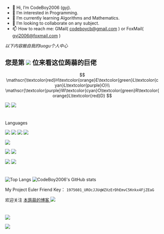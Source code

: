- 👋 Hi, I’m CodeBoy2006 (gyj).
- 👀 I’m interested in Programming.
- 🌱 I’m currently learning Algorithms and Mathematics.
- 💞️ I’m looking to collaborate on any subject.
- 📫 How to reach me: GMail( codeboycb@gmail.com ) or FoxMail( gyj2006@foxmail.com )



<!---
CodeBoy2006/CodeBoy2006 is a ✨ special ✨ repository because its `README.md` (this file) appears on your GitHub profile.
You can click the Preview link to take a look at your changes.
--->

_以下内容搬自我的luogu个人中心_

## 您是第 ![](https://www.counter12.com/img-y50dZ28B3C5bA1c7-68.gif) 位来看这位蒟蒻的巨佬

$$
\mathscr{\textcolor{red}H\textcolor{orange}E\textcolor{green}L\textcolor{cyan}L\textcolor{purple}O}\\
\mathscr{\textcolor{purple}W\textcolor{cyan}O\textcolor{green}R\textcolor{orange}L\textcolor{red}D}
$$

![](https://cfrating.baoshuo.dev/rating?username=codeboycb)
![](https://cfrating.baoshuo.dev/rating?username=gyj2006)

#
Languages

![](https://img.shields.io/static/v1?style=for-the-badge&message=C&color=222222&logo=C&logoColor=A8B9CC&label=)
![](https://img.shields.io/static/v1?style=for-the-badge&message=C%2B%2B&color=00599C&logo=C%2B%2B&logoColor=FFFFFF&label=)
![](https://img.shields.io/static/v1?style=for-the-badge&message=Python&color=3776AB&logo=Python&logoColor=FFFFFF&label=)
![](https://img.shields.io/static/v1?style=for-the-badge&message=LaTeX&color=3776AB&logo=Tex&logoColor=FFFFFF&label=)

![](https://img.shields.io/static/v1?style=for-the-badge&message=iPad%20Pro%202020&color=000000&logo=Apple&logoColor=FFFFFF&label=)

![](https://img.shields.io/static/v1?style=for-the-badge&message=Hexo&color=0E83CD&logo=Hexo&logoColor=FFFFFF&label=)
[![](https://img.shields.io/badge/GitHub-CodeBoy2006-lightgrey?style=for-the-badge&logo=github)](https://github.com/CodeBoy2006)

![](https://math.stackexchange.com/users/flair/1032902.png)
![](https://projecteuler.net/profile/codeboy.png)

#
![Top Langs](https://github-readme-stats.vercel.app/api/top-langs/?username=CodeBoy2006&layout=compact)
![CodeBoy2006's GitHub stats](https://github-readme-stats.vercel.app/api?username=CodeBoy2006)

My Project Euler Friend Key：
`1975601_UROcJJUqWZXzErDhEmvC5Knkx4FjZEaG`

欢迎关注 [本蒟蒻的博客 ![](https://img.shields.io/badge/Blog-CodeBoy-9cf)](https://www.codeboy.site)

#

![](https://statcard.vercel.app/shield?id=253068)

![](https://statcard.vercel.app/practice?id=253068)
